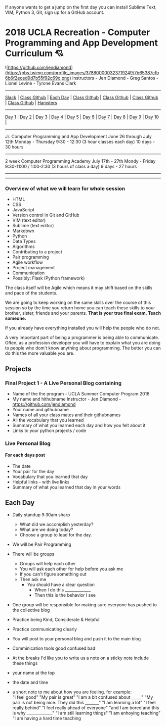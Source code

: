 If anyone wants to get a jump on the first day you can install  Sublime Text, VIM, Python 3, Git, sign up for a GitHub account.

# 2018 UCLA Recreation - Computer Programming and App Development Curriculum 	&#x1F498;
![https://github.com/jendiamond](https://pbs.twimg.com/profile_images/378800000323719249/7b65387cfb6b6f2eced9d7b55f92c69c.png) Instructors - Jen Diamond - Greg Santos - Lionel Levine - Tyrone Evans Clark

---

[Slack](https://join.slack.com/t/uclasoc/shared_invite/enQtMzYzMDE0NzMyNjEwLWM1MmQxN2Y5ZjRiYzBjZGNkMGMxZjhhYzJlNWIyMzI3ZWNlYmNlMTJlODYxMDYyNDZkYTkyOTljMTMzZTI4YzU) | [Class Github]() | [Each Day](https://gist.github.com/jendiamond/e677afe3c63a1fd9f265573e812c7adc#each-day) | [Class Github]() | [Class Github]() | [Class Github]() | [Class Github]() | [Hamsters](https://gist.github.com/jendiamond/e677afe3c63a1fd9f265573e812c7adc#hamsters)

---

[Day 1](https://gist.github.com/jendiamond/e677afe3c63a1fd9f265573e812c7adc#day-1---tuesday) | [Day 2](https://gist.github.com/jendiamond/e677afe3c63a1fd9f265573e812c7adc#file-day_02-md) | [Day 3]() | [Day 4]() | [Day 5]() | [Day 6]() | [Day 7]() | [Day 8]() | [Day 9]() | [Day 10]() | 

---

Jr. Computer Programming and App Development
June 26  through July 12th 
Monday - Thursday 9:30 - 12:30 (3 hour classes each day)
10 days - 30 hours
 
---

2 week Computer Programming Academy
July 17th - 27th 
Mondy - Friday 9:30-11:00 / 1:00-2:30 (3 hours of class a day)
9 days - 27 hours

---
---

### Overview of what we will learn for whole session
+ HTML
+ CSS
+ JavaScript
+ Version control in Git and GitHub
+ VIM (text editor)
+ Sublime  (text editor)
+ Markdown
+ Python
+ Data Types
+ Algorithms
+ Contributing to a project
+ Pair programming
+ Agile workflow
+ Project management
+ Communication
+ Possibly: Flask (Python framework)

The class itself will be Agile which means it may shift based on the skills and pace of the students.

We are going to keep working on the same skills over the course of this session so by the time you return home you can teach these skills to your brother, sister, friends and your parents. **That is your true final exam, Teach someone.**

If you already have everything installed you will help the people who do not.

A very important part of being a programmer is being able to communicate. Often, as a profession developer you will have to explain what you are doing to people who dom't know anything about programming. The better you can do this the more valuable you are.

## Projects
### Final Project 1 - A Live Personal Blog containing
+ Name of the the program - UCLA Summer Computer Program 2018
+ My name and hithubname Instructor - Jen Diamond - https://github.com/jendiamond
+ Your name and githubname
+ Names of all your class mates and their githubnames
+ All the vocabulary that you learned 
+ Summary of what you learned each day and how you felt about it
+ Links to your python projects / code

### Live Personal Blog
#### For each days post
+ The date
+ Your pair for the day
+ Vocabulary that you learned that day
+ Helpful links - with live links
+ Summary of what you learned that day in your words

## Each Day
+ Daily standup 9:30am sharp
   + What did we accomplish yesterday?
   + What are we doing today?
   + Choose a group to lead for the day.

+ We will be Pair Programming
+ There will be groups  
    + Groups will help each other
    + You will ask each other for help before you ask me
    + If you can't figure something out
    + Then ask me
        + You should have a clear question 
            + When I do this _____________
            + Then this is the behavior I see
+ One group will be responsible for making sure everyone has pushed to the collective blog
+ Practice being Kind, Considerate & Helpful
+ Practice communicating clearly
+ You will post to your personal blog and push it to the main blog
+ Comminication tools good confused bad
+ At the breaks I'd like you to write us a note on a sticky note include these things
+ your name at the top 
+ the date and time
+ a short note to me about how you are feeling. 
for example:  
    "I feel good"
    "My pair is great"
    "I am a bit confused about _____"
    "My pair is not being nice. They did this _______"
    "I am learning a lot"
    "I feel really behind"
    "I feel really ahead of everyone"
        "and I am bored and this is why _____________"
	"I am still learning things"
	"I am enhoying teaching"
	"I am having a hard time teaching
    
